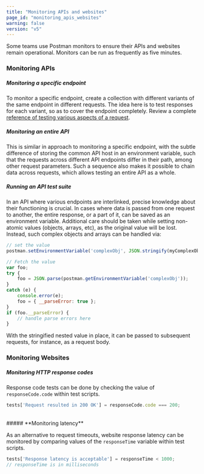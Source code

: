 ```yaml
---
title: "Monitoring APIs and websites"
page_id: "monitoring_apis_websites"
warning: false
version: "v5"
---
```



Some teams use Postman monitors to ensure their APIs and websites remain operational. Monitors can be run as frequently as five minutes.

### Monitoring APIs

##### **Monitoring a specific endpoint**

To monitor a specific endpoint, create a collection with different variants of the same endpoint in different requests. The idea here is to test responses for each variant, so as to cover the endpoint completely. Review a complete [reference of testing various aspects of a request](/docs/postman/scripts/test_scripts).

##### **Monitoring an entire API**

This is similar in approach to monitoring a specific endpoint, with the subtle difference of storing the common API host in an environment variable, such that the requests across different API endpoints differ in their path, among other request parameters. Such a sequence also makes it possible to chain data across requests, which allows testing an entire API as a whole.

##### **Running an API test suite**

In an API where various endpoints are interlinked, precise knowledge about their functioning is crucial. In cases where data is passed from one request to another, the entire response, or a part of it, can be saved as an environment variable. Additional care should be taken while setting non-atomic values (objects, arrays, etc), as the original value will be lost. Instead, such complex objects and arrays can be handled via:

```js
// set the value 
postman.setEnvironmentVariable('complexObj', JSON.stringify(myComplexObjOrArray, null, 2));

// Fetch the value 
var foo; 
try { 
	foo = JSON.parse(postman.getEnvironmentVariable('complexObj')); 
} 
catch (e) { 
	console.error(e); 
	foo = { __parseError: true }; 
} 
if (foo.__parseError) { 
	// handle parse errors here
}
```

With the stringified nested value in place, it can be passed to subsequent requests, for instance, as a request body.

### Monitoring Websites

##### **Monitoring HTTP response codes**

Response code tests can be done by checking the value of `responseCode.code` within test scripts. 

```js
tests['Request resulted in 200 OK'] = responseCode.code === 200;
```
<br>
##### **Monitoring latency**

As an alternative to request timeouts, website response latency can be monitored by comparing values of the `responseTime` variable within test scripts.

```js
tests['Response latency is acceptable'] = responseTime < 1000; 
// responseTime is in milliseconds
```